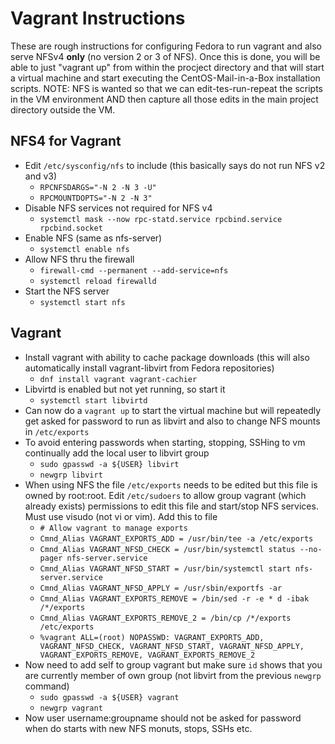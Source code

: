 # Vagrant Instructions

These are rough instructions for configuring Fedora to run vagrant and also serve NFSv4 **only** (no version 2 or 3 of NFS). Once this is done, you will be able to just "vagrant up" from within the procject directory and that will start a virtual machine and start executing the CentOS-Mail-in-a-Box installation scripts. NOTE: NFS is wanted so that we can edit-tes-run-repeat the scripts in the VM environment AND then capture all those edits in the main project directory outside the VM.

## NFS4 for Vagrant
* Edit `/etc/sysconfig/nfs` to include (this basically says do not run NFS v2 and v3)
    * `RPCNFSDARGS="-N 2 -N 3 -U"`
    * `RPCMOUNTDOPTS="-N 2 -N 3"`
* Disable NFS services not required for NFS v4
    * `systemctl mask --now rpc-statd.service rpcbind.service rpcbind.socket`
* Enable NFS (same as nfs-server)
    * `systemctl enable nfs`
* Allow NFS thru the firewall
    * `firewall-cmd --permanent --add-service=nfs`
    * `systemctl reload firewalld`
* Start the NFS server
    * `systemctl start nfs`

## Vagrant
* Install vagrant with ability to cache package downloads (this will also automatically install vagrant-libvirt from Fedora repositories)
    * `dnf install vagrant vagrant-cachier`
* Libvirtd is enabled but not yet running, so start it
    * `systemctl start libvirtd`
* Can now do a `vagrant up` to start the virtual machine but will repeatedly get asked for password to run as libvirt and also to change NFS mounts in `/etc/exports`
* To avoid entering passwords when starting, stopping, SSHing to vm continually add the local user to libvirt group
    * `sudo gpasswd -a ${USER} libvirt`
    * `newgrp libvirt`
* When using NFS the file `/etc/exports` needs to be edited but this file is owned by root:root. Edit `/etc/sudoers` to allow group vagrant (which already exists) permissions to edit this file and start/stop NFS services. Must use visudo (not vi or vim). Add this to file
    * `# Allow vagrant to manage exports`
    * `Cmnd_Alias VAGRANT_EXPORTS_ADD = /usr/bin/tee -a /etc/exports`
    * `Cmnd_Alias VAGRANT_NFSD_CHECK = /usr/bin/systemctl status --no-pager nfs-server.service`
    * `Cmnd_Alias VAGRANT_NFSD_START = /usr/bin/systemctl start nfs-server.service`
    * `Cmnd_Alias VAGRANT_NFSD_APPLY = /usr/sbin/exportfs -ar`
    * `Cmnd_Alias VAGRANT_EXPORTS_REMOVE = /bin/sed -r -e * d -ibak /*/exports`
    * `Cmnd_Alias VAGRANT_EXPORTS_REMOVE_2 = /bin/cp /*/exports /etc/exports`
    * `%vagrant ALL=(root) NOPASSWD: VAGRANT_EXPORTS_ADD, VAGRANT_NFSD_CHECK, VAGRANT_NFSD_START, VAGRANT_NFSD_APPLY, VAGRANT_EXPORTS_REMOVE, VAGRANT_EXPORTS_REMOVE_2`
*  Now need to add self to group vagrant but make sure `id` shows that you are currently member of own group (not libvirt from the previous `newgrp` command)
    * `sudo gpasswd -a ${USER} vagrant`
    * `newgrp vagrant`
* Now user username:groupname should not be asked for password when do starts with new NFS monuts, stops, SSHs etc.
